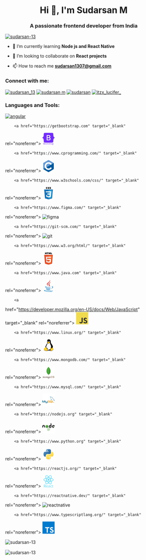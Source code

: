 <h1 align="center">Hi 👋, I'm Sudarsan M</h1>
<h3 align="center">A passionate frontend developer from India</h3>

<p
 align="left"> <a 
href="https://github.com/ryo-ma/github-profile-trophy"><img 
src="https://github-profile-trophy.vercel.app/?username=sudarsan-13" 
alt="sudarsan-13" /></a> </p>

- 🌱 I’m currently learning **Node js and React Native**

- 👯 I’m looking to collaborate on **React projects**

- 📫 How to reach me **sudarsan1307@gmail.com**

<h3 align="left">Connect with me:</h3>
<p align="left">
<a
 href="https://twitter.com/sudarsan_13" target="blank"><img 
align="center" 
src="https://raw.githubusercontent.com/rahuldkjain/github-profile-readme-generator/master/src/images/icons/Social/twitter.svg"
 alt="sudarsan_13" height="30" width="40" /></a>
<a 
href="https://linkedin.com/in/sudarsan m" target="blank"><img 
align="center" 
src="https://raw.githubusercontent.com/rahuldkjain/github-profile-readme-generator/master/src/images/icons/Social/linked-in-alt.svg"
 alt="sudarsan m" height="30" width="40" /></a>
<a 
href="https://fb.com/sudarsan" target="blank"><img align="center" 
src="https://raw.githubusercontent.com/rahuldkjain/github-profile-readme-generator/master/src/images/icons/Social/facebook.svg"
 alt="sudarsan" height="30" width="40" /></a>
<a 
href="https://instagram.com/itzx_lucifer_" target="blank"><img 
align="center" 
src="https://raw.githubusercontent.com/rahuldkjain/github-profile-readme-generator/master/src/images/icons/Social/instagram.svg"
 alt="itzx_lucifer_" height="30" width="40" /></a>
</p>

<h3 align="left">Languages and Tools:</h3>
<p
 align="left">
        <a href="https://angular.io" target="_blank" 
rel="noreferrer">
          <img 
src="https://angular.io/assets/images/logos/angular/angular.svg" 
alt="angular" width="40" height="40"/>
        </a>
         
        <a href="https://getbootstrap.com" target="_blank" 
rel="noreferrer">
          <img 
src="https://raw.githubusercontent.com/devicons/devicon/master/icons/bootstrap/bootstrap-plain-wordmark.svg"
 alt="bootstrap" width="40" height="40"/>
        </a>
         
        <a href="https://www.cprogramming.com/" target="_blank" 
rel="noreferrer">
          <img 
src="https://raw.githubusercontent.com/devicons/devicon/master/icons/c/c-original.svg"
 alt="c" width="40" height="40"/>
        </a>
         
        <a href="https://www.w3schools.com/css/" target="_blank" 
rel="noreferrer">
          <img 
src="https://raw.githubusercontent.com/devicons/devicon/master/icons/css3/css3-original-wordmark.svg"
 alt="css3" width="40" height="40"/>
        </a>
         
        <a href="https://www.figma.com/" target="_blank" 
rel="noreferrer">
          <img 
src="https://www.vectorlogo.zone/logos/figma/figma-icon.svg" alt="figma"
 width="40" height="40"/>
        </a>
         
        <a href="https://git-scm.com/" target="_blank" 
rel="noreferrer">
          <img 
src="https://www.vectorlogo.zone/logos/git-scm/git-scm-icon.svg" 
alt="git" width="40" height="40"/>
        </a>
         
        <a href="https://www.w3.org/html/" target="_blank" 
rel="noreferrer">
          <img 
src="https://raw.githubusercontent.com/devicons/devicon/master/icons/html5/html5-original-wordmark.svg"
 alt="html5" width="40" height="40"/>
        </a>
         
        <a href="https://www.java.com" target="_blank" 
rel="noreferrer">
          <img 
src="https://raw.githubusercontent.com/devicons/devicon/master/icons/java/java-original.svg"
 alt="java" width="40" height="40"/>
        </a>
         
        <a 
href="https://developer.mozilla.org/en-US/docs/Web/JavaScript" 
target="_blank" rel="noreferrer">
          <img 
src="https://raw.githubusercontent.com/devicons/devicon/master/icons/javascript/javascript-original.svg"
 alt="javascript" width="40" height="40"/>
        </a>
         
        <a href="https://www.linux.org/" target="_blank" 
rel="noreferrer">
          <img 
src="https://raw.githubusercontent.com/devicons/devicon/master/icons/linux/linux-original.svg"
 alt="linux" width="40" height="40"/>
        </a>
         
        <a href="https://www.mongodb.com/" target="_blank" 
rel="noreferrer">
          <img 
src="https://raw.githubusercontent.com/devicons/devicon/master/icons/mongodb/mongodb-original-wordmark.svg"
 alt="mongodb" width="40" height="40"/>
        </a>
         
        <a href="https://www.mysql.com/" target="_blank" 
rel="noreferrer">
          <img 
src="https://raw.githubusercontent.com/devicons/devicon/master/icons/mysql/mysql-original-wordmark.svg"
 alt="mysql" width="40" height="40"/>
        </a>
         
        <a href="https://nodejs.org" target="_blank" 
rel="noreferrer">
          <img 
src="https://raw.githubusercontent.com/devicons/devicon/master/icons/nodejs/nodejs-original-wordmark.svg"
 alt="nodejs" width="40" height="40"/>
        </a>
         
        <a href="https://www.python.org" target="_blank" 
rel="noreferrer">
          <img 
src="https://raw.githubusercontent.com/devicons/devicon/master/icons/python/python-original.svg"
 alt="python" width="40" height="40"/>
        </a>
         
        <a href="https://reactjs.org/" target="_blank" 
rel="noreferrer">
          <img 
src="https://raw.githubusercontent.com/devicons/devicon/master/icons/react/react-original-wordmark.svg"
 alt="react" width="40" height="40"/>
        </a>
         
        <a href="https://reactnative.dev/" target="_blank" 
rel="noreferrer">
          <img src="https://reactnative.dev/img/header_logo.svg" 
alt="reactnative" width="40" height="40"/>
        </a>
         
        <a href="https://www.typescriptlang.org/" target="_blank" 
rel="noreferrer">
          <img 
src="https://raw.githubusercontent.com/devicons/devicon/master/icons/typescript/typescript-original.svg"
 alt="typescript" width="40" height="40"/>
        </a>
        </p>

<p><img align="center" 
src="https://github-readme-stats.vercel.app/api/top-langs?username=sudarsan-13&show_icons=true&locale=en&layout=compact"
 alt="sudarsan-13" /></p>

<p><img 
align="center" 
src="https://github-readme-streak-stats.herokuapp.com/?user=sudarsan-13&"
 alt="sudarsan-13" /></p>
